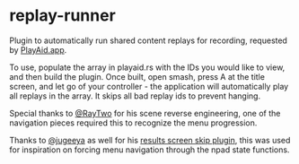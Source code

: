 # replay-runner
Plugin to automatically run shared content replays for recording, requested by [PlayAid.app](https://twitter.com/PlayAidAI).

To use, populate the array in playaid.rs with the IDs you would like to view, and then build the plugin. Once built, open smash, press A at the title screen, and let go of your controller - the application will automatically play all replays in the array. It skips all bad replay ids to prevent hanging.

Special thanks to [@RayTwo](https://github.com/Raytwo/) for his scene reverse engineering, one of the navigation pieces required this to recognize the menu progression.

Thanks to [@jugeeya](https://github.com/jugeeya/) as well for his [results screen skip plugin](https://github.com/jugeeya/results-screen-skip/), this was used for inspiration on forcing menu navigation through the npad state functions.
